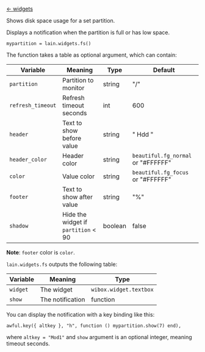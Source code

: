 [<- widgets](https://github.com/copycat-killer/lain/wiki/Widgets)

Shows disk space usage for a set partition.

Displays a notification when the partition is full or has low space.

    mypartition = lain.widgets.fs()

The function takes a table as optional argument, which can contain:

Variable | Meaning | Type | Default
--- | --- | --- | ---
`partition` | Partition to monitor | string | "/"
`refresh_timeout` | Refresh timeout seconds | int | 600
`header` | Text to show before value | string | " Hdd "
`header_color` | Header color | string | `beautiful.fg_normal` or "#FFFFFF"
`color` | Value color | string | `beautiful.fg_focus` or "#FFFFFF"
`footer` | Text to show after value | string | "%"
`shadow` | Hide the widget if `partition` < 90 | boolean | false

**Note**: `footer` color is `color`.

`lain.widgets.fs` outputs the following table:

Variable | Meaning | Type
--- | --- | ---
`widget` | The widget | `wibox.widget.textbox`
`show` | The notification | function

You can display the notification with a key binding like this:

    awful.key({ altkey }, "h", function () mypartition.show(7) end),

where ``altkey = "Mod1"`` and ``show`` argument is an optional integer, meaning timeout seconds.